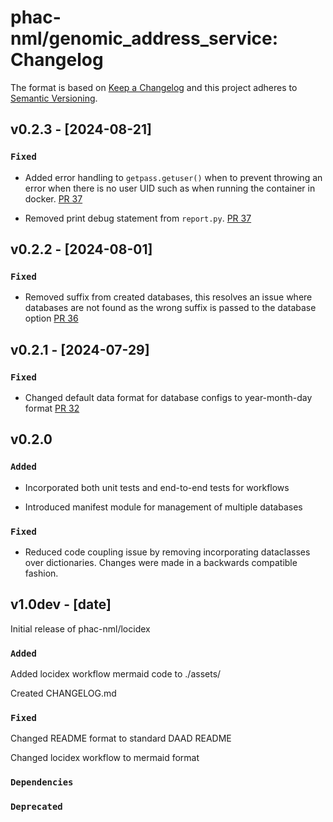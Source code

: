 # phac-nml/genomic_address_service: Changelog

The format is based on [Keep a Changelog](https://keepachangelog.com/en/1.0.0/)
and this project adheres to [Semantic Versioning](https://semver.org/spec/v2.0.0.html).


## v0.2.3 - [2024-08-21]

### `Fixed`

- Added error handling to `getpass.getuser()` when to prevent throwing an error when there is no user UID such as when running the container in docker. [PR 37](https://github.com/phac-nml/locidex/pull/37)

- Removed print debug statement from `report.py`. [PR 37](https://github.com/phac-nml/locidex/pull/37)

## v0.2.2 - [2024-08-01]

### `Fixed`

- Removed suffix from created databases, this resolves an issue where databases are not found as the wrong suffix is passed to the database option [PR 36](https://github.com/phac-nml/locidex/pull/36)

## v0.2.1 - [2024-07-29]

### `Fixed`

- Changed default data format for database configs to year-month-day format [PR 32](https://github.com/phac-nml/locidex/pull/32/commits/3afbd16880c9e70738fa73f7adfcedda59825983)

## v0.2.0

### `Added`

- Incorporated both unit tests and end-to-end tests for workflows

- Introduced manifest module for management of multiple databases

### `Fixed`

- Reduced code coupling issue by removing incorporating dataclasses over dictionaries. Changes were made in a backwards compatible fashion.

## v1.0dev - [date]

Initial release of phac-nml/locidex

### `Added`

Added locidex workflow mermaid code to ./assets/

Created CHANGELOG.md

### `Fixed`

Changed README format to standard DAAD README

Changed locidex workflow to  mermaid format

### `Dependencies`

### `Deprecated`
